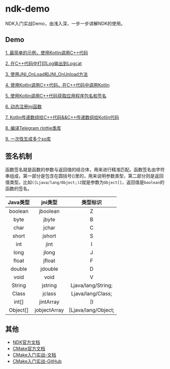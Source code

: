# ndk-demo

NDK入门实战Demo，由浅入深，一步一步讲解NDK的使用。

## Demo

[1. 最简单的示例，使用Kotlin调用C++代码](https://github.com/kongpf8848/ndk-demo/tree/master/Demo1)

[2. 在C++代码中打印Log输出到Logcat](https://github.com/kongpf8848/ndk-demo/tree/master/Demo2)

[3. 使用JNI_OnLoad和JNI_OnUnload方法](https://github.com/kongpf8848/ndk-demo/tree/master/Demo3)

[4. 使用Kotlin调用C++代码，在C++代码中调用Kotlin](https://github.com/kongpf8848/ndk-demo/tree/master/Demo4)

[5. 使用Kotlin调用C++代码获取应用程序包名和签名](https://github.com/kongpf8848/ndk-demo/tree/master/Demo5)

[6. 动态注册jni函数](https://github.com/kongpf8848/ndk-demo/tree/master/Demo6)

[7. Kotlin传递数组给C++代码&&C++传递数组给Kotlin代码](https://github.com/kongpf8848/ndk-demo/tree/master/Demo7)

[8. 编译Telegram rlottie类库](https://github.com/kongpf8848/ndk-demo/tree/master/Demo8)

[9. 一次性生成多个so库](https://github.com/kongpf8848/ndk-demo/tree/master/Demo9)


## 签名机制 
函数签名就是函数的参数与返回值的结合体，用来进行精准匹配。函数签名由字符串组成，第一部分是包含在圆括号()里的，用来说明参数类型，第二部分则是返回值类型。比如```([Ljava/lang/Object;)Z```就是参数为```Object[]```，返回值是```boolean```的函数的签名。

| Java类型 | jni类型|类型标识 |
| :-: | :-: | :-: |
| boolean   |jboolean|   Z   |
| byte | jbyte | B |
| char | jchar | C |
| short | jshort | S |
| int | jint | I |
| long | jlong | J |
| float | jfloat | F |
| double | jdouble | D |
| void | void | V |
| String | jstring | Ljava/lang/String; |
| Class | jclass | Ljava/lang/Class; |
| int[] | jintArray | [I |
| Object[] | jobjectArray | [Ljava/lang/Object; |

## 其他

- [NDK官方文档](https://developer.android.google.cn/ndk/guides)
- [CMake官方文档](https://cmake.org/documentation)
- [CMake入门实战-文档](https://www.hahack.com/codes/cmake)
- [CMake入门实战-GitHub](https://github.com/wzpan/cmake-demo)

